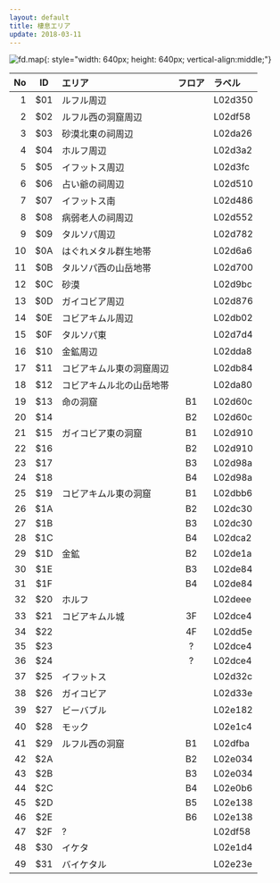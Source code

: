 ```yaml
---
layout: default
title: 棲息エリア
update: 2018-03-11
---
```


![fd.map](https://drive.google.com/uc?export=view&id=0B-YHzIYC8HPdRTlvREljZXdocHM){: style="width: 640px; height: 640px; vertical-align:middle;"}

| No | ID  | エリア | フロア | ラベル |
|---:|:---:|:-------|:------:|:-------|
|  1 | $01 | ルフル周辺 |  | L02d350 |
|  2 | $02 | ルフル西の洞窟周辺 |  | L02df58 |
|  3 | $03 | 砂漠北東の祠周辺 |  | L02da26 |
|  4 | $04 | ホルフ周辺 |  | L02d3a2 |
|  5 | $05 | イフットス周辺 |  | L02d3fc |
|  6 | $06 | 占い爺の祠周辺 |  | L02d510 |
|  7 | $07 | イフットス南 |  | L02d486 |
|  8 | $08 | 病弱老人の祠周辺 |  | L02d552 |
|  9 | $09 | タルソパ周辺 |  | L02d782 |
| 10 | $0A | はぐれメタル群生地帯 |  | L02d6a6 |
| 11 | $0B | タルソパ西の山岳地帯 |  | L02d700 |
| 12 | $0C | 砂漠 |  | L02d9bc |
| 13 | $0D | ガイコビア周辺 |  | L02d876 |
| 14 | $0E | コビアキムル周辺 |  | L02db02 |
| 15 | $0F | タルソパ東 |  | L02d7d4 |
| 16 | $10 | 金鉱周辺 |  | L02dda8 |
| 17 | $11 | コビアキムル東の洞窟周辺 |  | L02db84 |
| 18 | $12 | コビアキムル北の山岳地帯 |  | L02da80 |
| 19 | $13 | 命の洞窟 | B1 | L02d60c |
| 20 | $14 |  | B2 | L02d60c |
| 21 | $15 | ガイコビア東の洞窟 | B1 | L02d910 |
| 22 | $16 |  | B2 | L02d910 |
| 23 | $17 |  | B3 | L02d98a |
| 24 | $18 |  | B4 | L02d98a |
| 25 | $19 | コビアキムル東の洞窟 | B1 | L02dbb6 |
| 26 | $1A |  | B2 | L02dc30 |
| 27 | $1B |  | B3 | L02dc30 |
| 28 | $1C |  | B4 | L02dca2 |
| 29 | $1D | 金鉱 | B2 | L02de1a |
| 30 | $1E |  | B3 | L02de84 |
| 31 | $1F |  | B4 | L02de84 |
| 32 | $20 | ホルフ |  | L02deee |
| 33 | $21 | コビアキムル城 | 3F | L02dce4 |
| 34 | $22 |  | 4F | L02dd5e |
| 35 | $23 |  | ? | L02dce4 |
| 36 | $24 |  | ? | L02dce4 |
| 37 | $25 | イフットス |  | L02d32c |
| 38 | $26 | ガイコビア |  | L02d33e |
| 39 | $27 | ビーバブル |  | L02e182 |
| 40 | $28 | モック |  | L02e1c4 |
| 41 | $29 | ルフル西の洞窟 | B1 | L02dfba |
| 42 | $2A |  | B2 | L02e034 |
| 43 | $2B |  | B3 | L02e034 |
| 44 | $2C |  | B4 | L02e0b6 |
| 45 | $2D |  | B5 | L02e138 |
| 46 | $2E |  | B6 | L02e138 |
| 47 | $2F | ? |  | L02df58 |
| 48 | $30 | イケタ |  | L02e1d4 |
| 49 | $31 | バイケタル |  | L02e23e |
